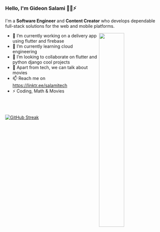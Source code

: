 ### Hello, I'm Gideon Salami 🐱‍💻⚡ 
I'm a **Software Engineer** and **Content Creator** who develops dependable full-stack solutions for the web and mobile platforms.


<img align="right" src="https://github-readme-stats.vercel.app/api/top-langs/?username=faddalibrahim&layout=compact&theme=ayu-mirage&hide_border=true&count_private=true&langs_count=10" width="40%"/>


- 🔭 I’m currently working on a delivery app using flutter and firebase
- 🌱 I’m currently learning cloud engineering
- 👯 I’m looking to collaborate on flutter and python django cool projects
- 💬 Apart from tech, we can talk about movies
- 📫 Reach me on https://linktr.ee/salamitech
- ⚡  Coding, Math & Movies 

<br>
<br>

[![GitHub Streak](http://github-readme-streak-stats.herokuapp.com?user=SalamiTech&theme=gruvbox)](https://git.io/streak-stats)
